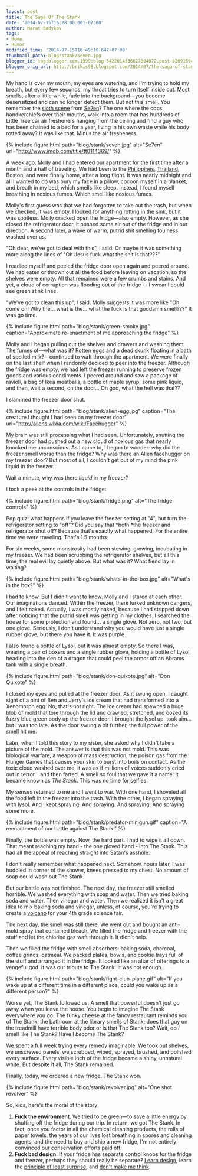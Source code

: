 ```yaml
---
layout: post
title: The Saga Of The Stank
date: '2014-07-15T16:28:00.001-07:00'
author: Marat Badykov
tags:
- Home
- Humor
modified_time: '2014-07-15T16:49:18.647-07:00'
thumbnail_path: blog/stank/seven.jpg
blogger_id: tag:blogger.com,1999:blog-5422014336627804072.post-6209159407511361752
blogger_orig_url: http://brikis98.blogspot.com/2014/07/the-saga-of-stank.html
---
```


My hand is over my mouth, my eyes are watering, and I'm trying to hold my 
breath, but every few seconds, my throat tries to turn itself inside out. Most 
smells, after a little while, fade into the background&mdash;you become 
desensitized and can no longer detect them. But not this smell. You remember 
the [sloth scene](https://www.youtube.com/watch?v=F7J02CRoYUk&amp;feature=kp) 
from [Se7en](http://www.imdb.com/title/tt0114369/)? The one where the cops, 
handkerchiefs over their mouths, walk into a room that has hundreds of Little 
Tree car air fresheners hanging from the ceiling and find a guy who has been 
chained to a bed for a year, living in his own waste while his body rotted 
away? It was like that. Minus the air fresheners. 

{% include figure.html path="blog/stank/seven.jpg" alt="Se7en" url="http://www.imdb.com/title/tt0114369/" %}
 
A week ago, Molly and I had entered our apartment for the first time after a 
month and a half of traveling. We had been to the 
[Philippines](https://plus.google.com/photos/+YevgeniyBrikman/albums/6030165086564902337?banner=pwa), 
[Thailand](https://plus.google.com/photos/+YevgeniyBrikman/albums/6030178881144432849?banner=pwa), 
Boston, and were finally home, after a long flight. It was nearly midnight and 
all I wanted to do was bury my face in a pillow, cocoon myself in a blanket, 
and breath in my bed, which smells like sleep. Instead, I found myself 
breathing in noxious fumes. Which smell like noxious fumes. 

Molly's first guess was that we had forgotten to take out the trash, but when 
we checked, it was empty. I looked for anything rotting in the sink, but it 
was spotless. Molly cracked open the fridge&mdash;also empty. However, as she 
closed the refrigerator door, it pushed some air out of the fridge and in our 
direction. A second later, a wave of warm, putrid shit smelling foulness 
washed over us. 

"Oh dear, we've got to deal with this", I said. Or maybe it was something more 
along the lines of "Oh Jesus fuck what the shit is that???" 

I readied myself and peeled the fridge door open again and peered around. We 
had eaten or thrown out all the food before leaving on vacation, so the 
shelves were empty. All that remained were a few crumbs and stains. And yet, a 
cloud of corruption was flooding out of the fridge -- I swear I could see 
green stink lines. 

"We've got to clean this up", I said. Molly suggests it was more like "Oh come 
on! Why the... what is the... what the fuck is that goddamn smell???" It was 
go time. 

{% include figure.html path="blog/stank/green-smoke.jpg" caption="Approximate re-enactment of me approaching the fridge" %}

Molly and I began pulling out the shelves and drawers 
and washing them. The fumes of&mdash;what was it? Rotten eggs and a dead skunk 
floating in a bath of spoiled milk?&mdash;continued to waft through the 
apartment. We were finally on the last shelf when I randomly decided to peer 
into the freezer. Although the fridge was empty, we had left the freezer 
running to preserve frozen goods and various condiments. I peered around and 
saw a package of ravioli, a bag of Ikea meatballs, a bottle of maple syrup, 
some pink liquid, and then, wait a second, on the door... Oh god, what the 
hell was that?? 

I slammed the freezer door shut. 

{% include figure.html path="blog/stank/alien-egg.jpg" caption="The creature I thought I had seen on my freezer door" url="http://aliens.wikia.com/wiki/Facehugger" %}

My brain was still processing what I had seen. Unfortunately, 
shutting the freezer door had pushed out a new cloud of noxious gas that 
nearly knocked me unconscious. As I came to, I began to wonder: why did the 
freezer smell worse than the fridge? Why was there an Alien facehugger on my 
freezer door? But most of all, I couldn't get out of my mind the pink liquid 
in the freezer. 

Wait a minute, why was there *liquid* in my freezer? 

I took a peek at the controls in the fridge: 

{% include figure.html path="blog/stank/fridge.png" alt="The fridge controls" %}
 
Pop quiz: what happens if you leave the freezer setting at "4", but turn the 
refrigerator setting to "off"? Did you say that *both *the freezer and 
refrigerator shut off? Because that's exactly what happened. For the entire 
time we were traveling. That's 1.5 months. 

For six weeks, some monstrosity had been stewing, growing, incubating in my 
freezer. We had been scrubbing the refrigerator shelves, but all this time, 
the real evil lay quietly above. But what was it? What fiend lay in waiting? 

{% include figure.html path="blog/stank/whats-in-the-box.jpg" alt="What's in the box?" %}

I had to know. But I didn't want to know. Molly and I stared at each other. 
Our imaginations danced. Within the freezer, there lurked unknown dangers, and 
I felt naked. Actually, I was mostly naked, because I had stripped down after 
noticing that the putrid smell was getting in my clothes. I searched the house 
for some protection and found... a single glove. Not zero, not two, but one 
glove. Seriously, I don't understand why you would have just a single rubber 
glove, but there you have it. It was purple. 

I also found a bottle of Lysol, but it was almost empty. So there I was, 
wearing a pair of boxers and a single rubber glove, holding a bottle of Lysol, 
heading into the den of a dragon that could peel the armor off an Abrams tank 
with a single breath. 

{% include figure.html path="blog/stank/don-quixote.jpg" alt="Don Quixote" %}

I closed my eyes and pulled at the freezer door. As it swung open, I caught 
sight of a pint of Ben and Jerry's ice cream that had transformed into a 
Xenomorph egg. No, that's not right. The ice cream had spawned a huge blob of 
mold that tore through the lid and crawled, stretched, and oozed its fuzzy 
blue green body up the freezer door. I brought the lysol up, took aim... but I 
was too late. As the door swung a bit further, the full power of the smell hit 
me. 

Later, when I told this story to my sister, she asked why I didn't take a 
picture of the mold. The answer is that this was not mold. This was biological 
warfare, a weapon of mass destruction, the poison gas from the Hunger Games 
that causes your skin to burst into boils on contact. As the toxic cloud 
washed over me, it was as if millions of voices suddenly cried out in 
terror... and then farted. A smell so foul that we gave it a name: it became 
known as *The Stank*. This was no time for selfies. 

My senses returned to me and I went to war. With one hand, I shoveled all the 
food left in the freezer into the trash. With the other, I began spraying with 
lysol. And I kept spraying. And spraying. And spraying. And spraying some 
more. 

{% include figure.html path="blog/stank/predator-minigun.gif" caption="A reenactment of our battle against The Stank." %}

Finally, the bottle was empty. Now, the hard part. I had to 
wipe it all down. That meant reaching my hand - the one gloved hand - into The 
Stank. This had all the appeal of reaching straight into Satan's asshole. 

I don't really remember what happened next. Somehow, hours later, I was 
huddled in corner of the shower, knees pressed to my chest. No amount of soap 
could wash out The Stank. 

But our battle was not finished. The next day, the freezer still smelled 
horrible. We washed everything with soap and water. Then we tried baking soda 
and water. Then vinegar and water. Then we realized it isn't a great idea to 
mix baking soda and vinegar, unless, of course, you're trying to create a 
[volcano](http://chemistry.about.com/cs/howtos/ht/buildavolcano.htm) for your 
4th grade science fair. 

The next day, the smell was still there. We went out and bought an anti-mold 
spray that contained bleach. We filled the fridge and freezer with the stuff 
and let the chlorine gas waft through it. It didn't help. 

Then we filled the fridge with smell absorbers: baking soda, charcoal, coffee 
grinds, oatmeal. We packed plates, bowls, and cookie trays full of the stuff 
and arranged it in the fridge. It looked like an altar of offerings to a 
vengeful god. It was our tribute to The Stank. It was not enough. 

{% include figure.html path="blog/stank/fight-club-plane.gif" alt="If you wake up at a different time in a different place, could you wake up as a different person?" %}

Worse yet, The Stank followed us. A smell that powerful doesn't just go away 
when you leave the house. You begin to imagine The Stank everywhere you go. 
The funky cheese at the fancy restaurant reminds you of The Stank; the 
bathroom at the library smells of Stank; does that guy on the treadmill have 
terrible body odor or is that The Stank too? Wait, do *I* smell like The 
Stank? Have I *become* The Stank? 

We spent a full week trying every remedy imaginable. We took out shelves, we 
unscrewed panels, we scrubbed, wiped, sprayed, brushed, and polished every 
surface. Every visible inch of the fridge became a shiny, unnatural white. But 
despite it all, The Stank remained. 

Finally, today, we ordered a new fridge. The Stank won. 

{% include figure.html path="blog/stank/revolver.jpg" alt="One shot revolver" %}

So, kids, here's the moral of the story: 

1. **Fuck the environment**. We tried to be green&mdash;to save a little energy 
by shutting off the fridge during our trip. In return, we got The Stank. In 
fact, once you factor in all the chemical cleaning products, the rolls of 
paper towels, the years of our lives lost breathing in spores and cleaning 
agents, and the need to buy and ship a new fridge, I'm not entirely convinced 
our conservation efforts paid off. 
1. **Fuck bad design**. If your fridge has separate control knobs for the 
fridge and freezer, perhaps they should really be separate? [Learn 
design](http://www.amazon.com/Design-Everyday-Things-Donald-Norman/dp/0465067107), 
learn the [principle of least 
surprise](http://en.wikipedia.org/wiki/Principle_of_least_astonishment), and 
[don't make me 
think](http://www.amazon.com/Dont-Make-Me-Think-Usability/dp/0321344758). 